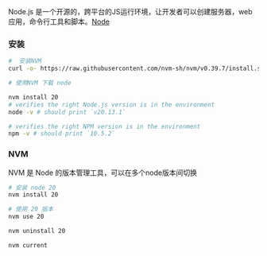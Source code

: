 Node.js 是一个开源的，跨平台的JS运行环境，让开发者可以创建服务器，web应用，命令行工具和脚本。[Node](https://nodejs.org/en)

### 安装

```sh
#  安装NVM
curl -o- https://raw.githubusercontent.com/nvm-sh/nvm/v0.39.7/install.sh | bash

# 使用NVM 下载 node

nvm install 20
# verifies the right Node.js version is in the environment
node -v # should print `v20.13.1`

# verifies the right NPM version is in the environment
npm -v # should print `10.5.2`
```


### NVM 

NVM 是 Node 的版本管理工具，可以在多个node版本间切换

```sh
# 安装 node 20 
nvm install 20 

# 使用 20 版本
nvm use 20

nvm uninstall 20 

nvm current 
```